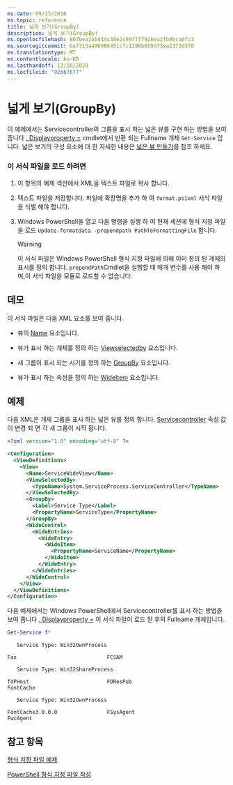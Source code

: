 ```yaml
---
ms.date: 09/13/2016
ms.topic: reference
title: 넓게 보기(GroupBy)
description: 넓게 보기(GroupBy)
ms.openlocfilehash: 807bea2a5d44c38e2c9977f792bea2fb9bca0fc3
ms.sourcegitcommit: ba7315a496986451cfc1296b659d73ea2373d3f0
ms.translationtype: MT
ms.contentlocale: ko-KR
ms.lasthandoff: 12/10/2020
ms.locfileid: "92667677"
---
```

# <a name="wide-view-groupby"></a>넓게 보기(GroupBy)

이 예제에서는 Servicecontroller의 그룹을 표시 하는 넓은 뷰를 구현 하는 방법을 보여 줍니다 [. Displayproperty =](/dotnet/api/System.ServiceProcess.ServiceController) cmdlet에서 반환 되는 Fullname 개체 `Get-Service` 입니다. 넓은 보기의 구성 요소에 대 한 자세한 내용은 [넓은 뷰 만들기](./creating-a-wide-view.md)를 참조 하세요.

### <a name="to-load-this-formatting-file"></a>이 서식 파일을 로드 하려면

1. 이 항목의 예제 섹션에서 XML을 텍스트 파일로 복사 합니다.

2. 텍스트 파일을 저장합니다. 파일에 확장명을 추가 하 여 `format.ps1xml` 서식 파일을 식별 해야 합니다.

3. Windows PowerShell을 열고 다음 명령을 실행 하 여 현재 세션에 형식 지정 파일을 로드 `Update-formatdata -prependpath PathToFormattingFile` 합니다.

   > [!WARNING]
   > 이 서식 파일은 Windows PowerShell 형식 지정 파일에 의해 이미 정의 된 개체의 표시를 정의 합니다. `prependPath`Cmdlet을 실행할 때 매개 변수를 사용 해야 하며,이 서식 파일을 모듈로 로드할 수 없습니다.

## <a name="demonstrates"></a>데모

이 서식 파일은 다음 XML 요소를 보여 줍니다.

- 뷰의 [Name](./name-element-for-view-format.md) 요소입니다.

- 뷰가 표시 하는 개체를 정의 하는 [Viewselectedby](./viewselectedby-element-format.md) 요소입니다.

- 새 그룹이 표시 되는 시기를 정의 하는 [GroupBy](./groupby-element-for-view-format.md) 요소입니다.

- 뷰가 표시 하는 속성을 정의 하는 [WideItem](./wideitem-element-for-widecontrol-format.md) 요소입니다.

## <a name="example"></a>예제

다음 XML은 개체 그룹을 표시 하는 넓은 뷰를 정의 합니다. [Servicecontroller](/dotnet/api/System.ServiceProcess.ServiceController.ServiceType) 속성 값이 변경 되 면 각 새 그룹이 시작 됩니다.

```xml
<?xml version="1.0" encoding="utf-8" ?>

<Configuration>
  <ViewDefinitions>
    <View>
      <Name>ServiceWideView</Name>
      <ViewSelectedBy>
        <TypeName>System.ServiceProcess.ServiceController</TypeName>
      </ViewSelectedBy>
      <GroupBy>
        <Label>Service Type</Label>
        <PropertyName>ServiceType</PropertyName>
      </GroupBy>
      <WideControl>
        <WideEntries>
          <WideEntry>
            <WideItem>
              <PropertyName>ServiceName</PropertyName>
            </WideItem>
          </WideEntry>
        </WideEntries>
      </WideControl>
    </View>
  </ViewDefinitions>
</Configuration>
```

다음 예제에서는 Windows PowerShell에서 Servicecontroller를 표시 하는 방법을 보여 줍니다 [. Displayproperty =](/dotnet/api/System.ServiceProcess.ServiceController) 이 서식 파일이 로드 된 후의 Fullname 개체입니다.

```powershell
Get-Service f*
```

```output
   Service Type: Win32OwnProcess

Fax                             FCSAM

   Service Type: Win32ShareProcess

fdPHost                         FDResPub
FontCache

   Service Type: Win32OwnProcess

FontCache3.0.0.0                FSysAgent
FwcAgent
```

## <a name="see-also"></a>참고 항목

[형식 지정 파일 예제](./examples-of-formatting-files.md)

[PowerShell 형식 지정 파일 작성](./writing-a-powershell-formatting-file.md)
